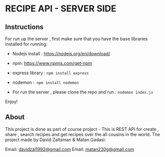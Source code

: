 # RECIPE API - SERVER SIDE


## Instructions 
For run up the server , first make sure that you have the base libraries installed for running:

- Nodejs install : https://nodejs.org/en/download/
- npm: https://www.npmjs.com/get-npm
- express library  : `npm install express`
- nodemon :` npm install nodemon`

- For run the server , please clone the repo and run : `nodemon index.js`

Enjoy!

## About

This project is done as part of course project - This is REST API for create , share , search recipes and get recipes over the all cousins in the world.
The project made by David Zaltsman & Matan Gadasi:

Email: davidzal1992@gmail.com
Email: matan230g@gmail.com
